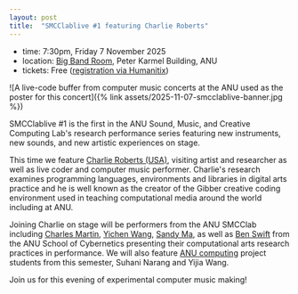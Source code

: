 ```yaml
---
layout: post
title:  "SMCClablive #1 featuring Charlie Roberts"
---
```


- time: 7:30pm, Friday 7 November 2025
- location: [Big Band Room](https://studentvip.com.au/anu/main/maps/140822), Peter Karmel Building, ANU
- tickets: Free ([registration via Humanitix](https://events.humanitix.com/smcclablive-1))

![A live-code buffer from computer music concerts at the ANU used as the poster for this concert]({% link assets/2025-11-07-smcclablive-banner.jpg %})

SMCClablive #1 is the first in the ANU Sound, Music, and Creative Computing
Lab's research performance series featuring new instruments, new sounds, and
new artistic experiences on stage.

This time we feature [Charlie Roberts (USA)](https://charlie-roberts.com/),
visiting artist and researcher as well as live coder and computer music
performer. Charlie's research examines programming languages, environments and
libraries in digital arts practice and he is well known as the creator of the
Gibber creative coding environment used in teaching computational media around
the world including at ANU.

Joining Charlie on stage will be performers from the ANU SMCClab including
[Charles Martin](https://charlesmartin.au), [Yichen
Wang](https://www.yichenwang.io/), [Sandy Ma](https://snud.me/), as well as
[Ben Swift](https://benswift.me/) from the ANU School of Cybernetics presenting
their computational arts research practices in performance. We will also
feature [ANU computing](https://comp.anu.edu.au) project students from this
semester, Suhani Narang and Yijia Wang.

Join us for this evening of experimental computer music making!

